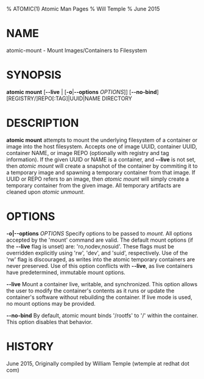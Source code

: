 % ATOMIC(1) Atomic Man Pages
% Will Temple
% June 2015
# NAME
atomic-mount - Mount Images/Containers to Filesystem

# SYNOPSIS
**atomic mount**
[**--live** | [**-o**|**--options** *OPTIONS*]]
[**--no-bind**]
[REGISTRY/]REPO[:TAG]|UUID|NAME
DIRECTORY

# DESCRIPTION
**atomic mount** attempts to mount the underlying filesystem of a container or
image into the host filesystem. Accepts one of image UUID, container UUID,
container NAME, or image REPO (optionally with registry and tag information).
If the given UUID or NAME is a container, and **--live** is not set, then
*atomic mount* will create a snapshot of the container by commiting it to a
temporary image and spawning a temporary container from that image. If UUID or
REPO refers to an image, then *atomic mount* will simply create a temporary
container from the given image. All temporary artifacts are cleaned upon
*atomic unmount*.

# OPTIONS
**-o|--options** *OPTIONS*
Specify options to be passed to *mount*. All options accepted by the 'mount'
command are valid. The default mount options (if the **--live** flag is unset)
are: 'ro,nodev,nosuid'. These flags must be overridden explicitly using 'rw',
'dev', and 'suid', respectively. Use of the 'rw' flag is discouraged, as writes
into the atomic temporary containers are never preserved. Use of this option
conflicts with **--live**, as live containers have predetermined, immutable
mount options.

**--live**
Mount a container live, writable, and synchronized. This option allows the user
to modify the container's contents as it runs or update the container's
software without rebuilding the container. If live mode is used, no mount
options may be provided.

**--no-bind**
By default, atomic mount binds '/rootfs' to '/' within the container. This
option disables that behavior.

# HISTORY
June 2015, Originally compiled by William Temple (wtemple at redhat dot com)
